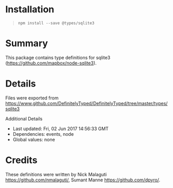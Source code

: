 # Installation
> `npm install --save @types/sqlite3`

# Summary
This package contains type definitions for sqlite3 (https://github.com/mapbox/node-sqlite3).

# Details
Files were exported from https://www.github.com/DefinitelyTyped/DefinitelyTyped/tree/master/types/sqlite3

Additional Details
 * Last updated: Fri, 02 Jun 2017 14:56:33 GMT
 * Dependencies: events, node
 * Global values: none

# Credits
These definitions were written by Nick Malaguti <https://github.com/nmalaguti/>, Sumant Manne <https://github.com/dpyro/>.
